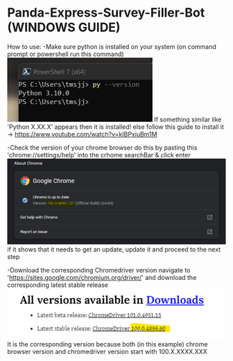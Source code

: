# Panda-Express-Survey-Filler-Bot (WINDOWS GUIDE)

How to use:
-Make sure python is installed on your system (on command prompt or powershell run this command)
![Python Version Check Image](assets/checkPython.png)
If something similar like 'Python X.XX.X' appears then it is installed!
else follow this guide to install it -> https://www.youtube.com/watch?v=kIBPxiuBm1M

-Check the version of your chrome browser 
do this by pasting this 'chrome://settings/help' into the crhome searchBar & click enter
![Chrome Browser Version Check](assets/chromeVersion.png)
if it shows that it needs to get an update, update it and proceed to the next step

-Download the corresponding Chromedriver version
navigate to 'https://sites.google.com/chromium.org/driver/' and download the corresponding latest stable release
![ChromeDriver Version Check](assets/chromeDriverVersion.png)
It is the corresponding version because both (in this example) chrome browser version and chromedriver version start with 100.X.XXXX.XXX
